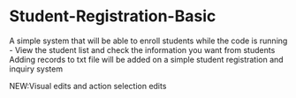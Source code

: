# Student-Registration-Basic
A simple system that will be able to enroll students while the code is running - View the student list and check the information you want from students
Adding records to txt file will be added on a simple student registration and inquiry system

NEW:Visual edits and action selection edits
